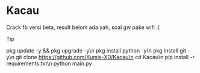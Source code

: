 # Kacau
Crack fb versi beta, result belom ada yah, soal gw pake wifi :(

> [!TIP]
> pkg update -y && pkg upgrade -y\n
> pkg install python -y\n
> pkg install git -y\n
> git clone https://github.com/Kumis-XD/Kacau\n
> cd Kacau\n
> pip install -r requirements.txt\n
> python main.py
